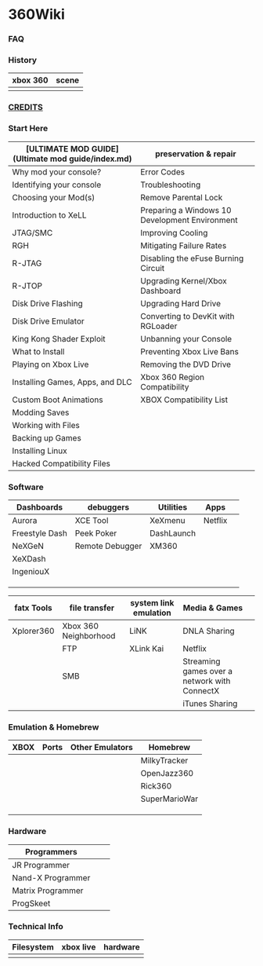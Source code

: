 # 360Wiki

### FAQ

### History

| xbox 360 | scene |
| -------- | ----- |
|          |       |

### [CREDITS](credits.md)

### Start Here

| [ULTIMATE MOD GUIDE](Ultimate mod guide/index.md) | preservation & repair                          |
| ------------------------------------------------- | ---------------------------------------------- |
| Why mod your console?                             | Error Codes                                    |
| Identifying your console                          | Troubleshooting                                |
| Choosing your Mod(s)                              | Remove Parental Lock                           |
| Introduction to XeLL                              | Preparing a Windows 10 Development Environment |
| JTAG/SMC                                          | Improving Cooling                              |
| RGH                                               | Mitigating Failure Rates                       |
| R-JTAG                                            | Disabling the eFuse Burning Circuit            |
| R-JTOP                                            | Upgrading Kernel/Xbox Dashboard                |
| Disk Drive Flashing                               | Upgrading Hard Drive                           |
| Disk Drive Emulator                               | Converting to DevKit with RGLoader             |
| King Kong Shader Exploit                          | Unbanning your Console                         |
| What to Install                                   | Preventing Xbox Live Bans                      |
| Playing on Xbox Live                              | Removing the DVD Drive                         |
| Installing Games, Apps, and DLC                   | Xbox 360 Region Compatibility                  |
| Custom Boot Animations                            | XBOX Compatibility List                        |
| Modding Saves                                     |                                                |
| Working with Files                                |                                                |
| Backing up Games                                  |                                                |
| Installing Linux                                  |                                                |
| Hacked Compatibility Files                        |                                                |

### Software

| Dashboards     | debuggers       | Utilities  | Apps    |      |
| -------------- | --------------- | ---------- | ------- | ---- |
| Aurora         | XCE Tool        | XeXmenu    | Netflix |      |
| Freestyle Dash | Peek Poker      | DashLaunch |         |      |
| NeXGeN         | Remote Debugger | XM360      |         |      |
| XeXDash        |                 |            |         |      |
| IngeniouX      |                 |            |         |      |
|                |                 |            |         |      |
|                |                 |            |         |      |
|                |                 |            |         |      |

| fatx Tools | file transfer         | system link emulation | Media & Games                                |      |
| ---------- | --------------------- | --------------------- | -------------------------------------------- | ---- |
| Xplorer360 | Xbox 360 Neighborhood | LiNK                  | DNLA Sharing                                 |      |
|            | FTP                   | XLink Kai             | Netflix                                      |      |
|            | SMB                   |                       | Streaming games over a network with ConnectX |      |
|            |                       |                       | iTunes Sharing                               |      |

### Emulation & Homebrew

| XBOX | Ports | Other Emulators | Homebrew      |
| ---- | ----- | --------------- | ------------- |
|      |       |                 | MilkyTracker  |
|      |       |                 | OpenJazz360   |
|      |       |                 | Rick360       |
|      |       |                 | SuperMarioWar |
|      |       |                 |               |
|      |       |                 |               |
|      |       |                 |               |

### Hardware

| Programmers       |      |      |
| ----------------- | ---- | ---- |
| JR Programmer     |      |      |
| Nand-X Programmer |      |      |
| Matrix Programmer |      |      |
| ProgSkeet         |      |      |



### Technical Info

| Filesystem | xbox live | hardware |
| ---------- | --------- | -------- |
|            |           |          |

